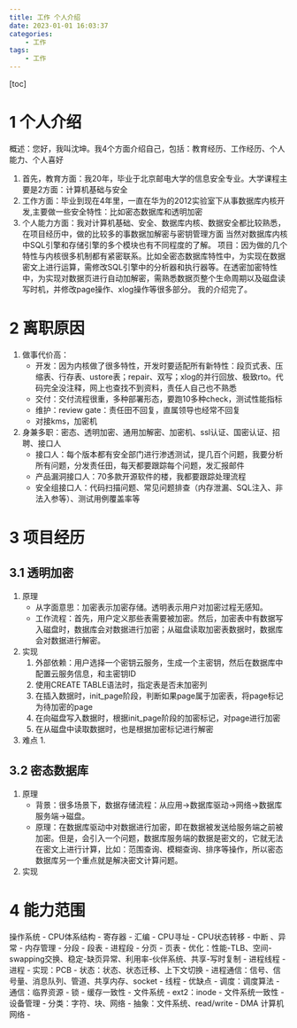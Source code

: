 ```yaml
---
title: 工作 个人介绍
date: 2023-01-01 16:03:37
categories:
    - 工作
tags:
    - 工作
---
```


[toc]

# 1 个人介绍
概述：您好，我叫沈坤。我4个方面介绍自己，包括：教育经历、工作经历、个人能力、个人喜好
1. 首先，教育方面：我20年，毕业于北京邮电大学的信息安全专业。大学课程主要是2方面：计算机基础与安全
2. 工作方面：毕业到现在4年里，一直在华为的2012实验室下从事数据库内核开发,主要做一些安全特性：比如密态数据库和透明加密
3. 个人能力方面：我对计算机基础、安全、数据库内核、数据安全都比较熟悉，在项目经历中，做的比较多的事数据加解密与密钥管理方面
当然对数据库内核中SQL引擎和存储引擎的多个模块也有不同程度的了解。
项目：因为做的几个特性与内核很多机制都有紧密联系。比如全密态数据库特性中，为实现在数据密文上进行运算，需修改SQL引擎中的分析器和执行器等。在透密加密特性中，为实现对数据页进行自动加解密，需熟悉数据页整个生命周期以及磁盘读写时机，并修改page操作、xlog操作等很多部分。
我的介绍完了。

# 2 离职原因
1. 做事代价高：
    - 开发：因为内核做了很多特性，开发时要适配所有新特性：段页式表、压缩表、行存表、ustore表；repair、双写；xlog的并行回放、极致rto。代码完全没注释，网上也查找不到资料，责任人自己也不熟悉
    - 交付：交付流程很重，多种部署形态，要跑10多种check，测试性能指标
    - 维护：review gate：责任田不回复，直属领导也经常不回复
    - 对接kms，加密机
2. 身兼多职：密态、透明加密、通用加解密、加密机、ssl认证、国密认证、招聘、接口人
    - 接口人：每个版本都有安全部门进行渗透测试，提几百个问题，我要分析所有问题，分发责任田，每天都要跟踪每个问题，发汇报邮件
    - 产品漏洞接口人：70多款开源软件的楼，我都要跟踪处理流程
    - 安全组接口人：代码扫描问题、常见问题排查（内存泄漏、SQL注入、非法入参等）、测试用例覆盖率等 

# 3 项目经历
## 3.1 透明加密
1. 原理
    - 从字面意思：加密表示加密存储。透明表示用户对加密过程无感知。
    - 工作流程：首先，用户定义那些表需要被加密。然后，加密表中有数据写入磁盘时，数据库会对数据进行加密；从磁盘读取加密表数据时，数据库会对数据进行解密。
2. 实现
    1. 外部依赖：用户选择一个密钥云服务，生成一个主密钥，然后在数据库中配置云服务信息，和主密钥ID
    2. 使用CREATE TABLE语法时，指定表是否未加密列
    3. 在插入数据时，init_page阶段，判断如果page属于加密表，将page标记为待加密的page
    4. 在向磁盘写入数据时，根据init_page阶段的加密标记，对page进行加密
    5. 在从磁盘中读取数据时，也是根据加密标记进行解密
3. 难点
    1. 

## 3.2 密态数据库
1. 原理
    - 背景：很多场景下，数据存储流程：从应用->数据库驱动->网络->数据库服务端->磁盘。
    - 原理：在数据库驱动中对数据进行加密，即在数据被发送给服务端之前被加密。但是，会引入一个问题，数据库服务端的数据是密文的，它就无法在密文上进行计算，比如：范围查询、模糊查询、排序等操作，所以密态数据库另一个重点就是解决密文计算问题。
2. 实现

# 4 能力范围
操作系统
    - CPU体系结构
        - 寄存器
            - 汇编
            - CPU寻址
        - CPU状态转移
            - 中断 、异常
    - 内存管理
        - 分段
            - 段表
            - 进程段
        - 分页
            - 页表
            - 优化：性能-TLB、空间-swapping交换、稳定-缺页异常、利用率-伙伴系统、共享-写时复制
    - 进程线程
        - 进程
            - 实现：PCB
            - 状态：状态、状态迁移、上下文切换
            - 进程通信：信号、信号量、消息队列、管道、共享内存、socket
        - 线程 
            - 优缺点
            - 调度：调度算法
            - 通信：临界资源
            - 锁 
            - 缓存一致性
    - 文件系统
        - ext2：inode
        - 文件系统一致性
    - 设备管理
        - 分类：字符、块、网络
        - 抽象：文件系统、read/write
        - DMA
计算机网络
    - 
